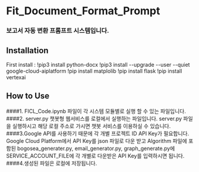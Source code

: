 Fit_Document_Format_Prompt
==========================
### 보고서 자동 변환 프롬프트 시스템입니다.

Installation
---------------
First install :
  !pip3 install python-docx
  !pip3 install --upgrade --user --quiet google-cloud-aiplatform
  !pip install matplolib
  !pip install flask
  !pip install vertexai

How to Use
---------------
####1. FICL_Code.ipynb 파일이 각 시스템 모듈별로 실행 할 수 있는 파일입니다.
####2. server.py 챗봇형 웹서비스를 로컬에서 실행하는 파일입니다. server.py 파일을 실행하시고 해당 로컬 주소로 가시면 챗봇 서비스를 이용하실 수 있습니다. 
####3.Google API를 사용하기 때문에 각 개별 프로젝트 ID API Key가 필요합니다. Google Cloud Platform에서 API Key를 json 파일로 다운 받고 Algorithm 파일에 포함된 bogosea_generater.py, email_generator.py, graph_generate.py에 SERVICE_ACCOUNT_FILE에 각 개별로 다운받은 API Key를 입력하시면 됩니다.
####4.생성된 파일은 로컬에 저장됩니다.
